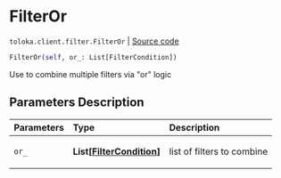 # FilterOr
`toloka.client.filter.FilterOr` | [Source code](https://github.com/Toloka/toloka-kit/blob/v0.1.26/src/client/filter.py#L86)

```python
FilterOr(self, or_: List[FilterCondition])
```

Use to combine multiple filters via "or" logic

## Parameters Description

| Parameters | Type | Description |
| :----------| :----| :-----------|
`or_`|**List\[[FilterCondition](toloka.client.filter.FilterCondition.md)\]**|<p>list of filters to combine</p>
